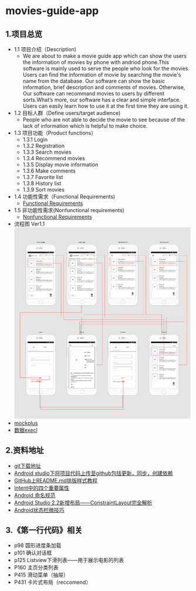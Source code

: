 # movies-guide-app


## 1.项目总览
* 1.1 项目介绍（Description)
     * We are about to make a movie guide app which can show the users the information of movies by phone with andriod phone.This software is mainly used to serve the people who look for the movies. Users can find the information of movie by searching the      movie's name from the database. Our software can show the basic information, brief description and comments of movies. Otherwise, Our   software can recommand movies to users by different sorts.What’s more, our software has a clear and simple interface. Users can easily learn how to use it at the first time they are using it.
* 1.2 目标人群（Define users/target audience)
     * People who are not able to decide the movie to see because of the lack of information which is helpful to make choice.
* 1.3 项目功能（Product functions）
     * 1.3.1 Login
     * 1.3.2 Registration
     * 1.3.3 Search movies
     * 1.3.4 Recommend movies
     * 1.3.5 Display movie information
     * 1.3.6 Make comments
     * 1.3.7 Favorite list
     * 1.3.8 History list
     * 1.3.9 Sort movies
* 1.4 功能性需求（Functional Requirements)
    * [Functional Requirements](https://github.com/jisheng1997/MoviesGuideApp/blob/master/project/Functional%20Requirements.md)
* 1.5 非功能性需求(Nonfunctional requirements)
    * [Nonfunctional Requirements](https://github.com/jisheng1997/MoviesGuideApp/blob/master/project/Nonfunctional%20Requirements.md)
* 流程图 Ver1.1 <br>
![流程图](https://github.com/jisheng1997/MoviesGuideApp/blob/master/project/project%20Ver%201.1.png) <br>
* [mockplus](https://github.com/jisheng1997/MoviesGuideApp/blob/master/project/%E9%A1%B9%E7%9B%AE.mp) <br>
* [数据execl](https://github.com/jisheng1997/MoviesGuideApp/blob/master/project/%E8%B1%86%E7%93%A3%E7%94%B5%E5%BD%B1Top250.xlsx) <br>


## 2.资料地址 <br>
* [git下载地址](https://git-scm.com/download/win) <br>
* [Android studio下将项目代码上传至github包括更新，同步，创建依赖](https://blog.csdn.net/u013309870/article/details/79214030) <br>
* [GitHub上README.md排版样式教程](https://blog.csdn.net/u012067966/article/details/50736647) <br>
* [Intent中的四个重要属性](https://blog.csdn.net/weihan1314/article/details/7973511) <br>
* [Android 命名规范](https://blog.csdn.net/vipzjyno1/article/details/23542617)
* [Android Studio 2.2新增布局——ConstraintLayout完全解析](https://blog.csdn.net/SEU_Calvin/article/details/55522706)
* [Android状态栏微技巧](https://blog.csdn.net/guolin_blog/article/details/51763825)



## 3.《第一行代码》相关<br>
* p98 圆形进度条加载
* p101 确认对话框
* p125 Listview下滑列表——用于展示电影的列表
* P160 主页分类列表
* P415 滑动菜单（抽屉）
* P431 卡片式布局（reccomend）


